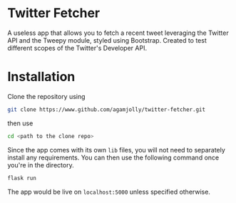 # Twitter Fetcher
A useless app that allows you to fetch a recent tweet leveraging the Twitter API and the Tweepy module, styled using Bootstrap. Created to test different scopes of the Twitter's Developer API.

# Installation
Clone the repository using 
```bash
git clone https://www.github.com/agamjolly/twitter-fetcher.git
```
then use 
```bash 
cd <path to the clone repo>
```
Since the app comes with its own `lib` files, you will not need to separately install any requirements. You can then use the following command once you're in the directory.
```bash 
flask run
```
The app would be live on `localhost:5000` unless specified otherwise. 

